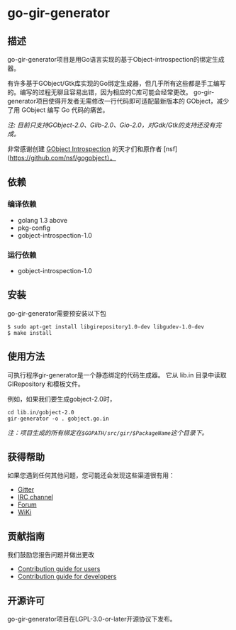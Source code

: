 # go-gir-generator

## 描述

go-gir-generator项目是用Go语言实现的基于Object-introspection的绑定生成器。

有许多基于GObject/Gtk库实现的Go绑定生成器，但几乎所有这些都是手工编写的。编写的过程无聊且容易出错，因为相应的C库可能会经常更改。 go-gir-generator项目使得开发者无需修改一行代码即可适配最新版本的 GObject，减少了用 GObject 编写 Go 代码的痛苦。

*注: 目前只支持GObject-2.0、Glib-2.0、Gio-2.0，对Gdk/Gtk的支持还没有完成。*

非常感谢创建 [GObject Introspection](https://wiki.gnome.org/action/show/Projects/GObjectIntrospection) 的天才们和原作者 [nsf](https://github.com/nsf/gogobject）。

## 依赖

### 编译依赖

- golang 1.3 above
- pkg-config
- gobject-introspection-1.0

### 运行依赖

- gobject-introspection-1.0

## 安装

go-gir-generator需要预安装以下包

```
$ sudo apt-get install libgirepository1.0-dev libgudev-1.0-dev
$ make install
```

## 使用方法

可执行程序gir-generator是一个静态绑定的代码生成器。
它从 lib.in 目录中读取 GIRepository 和模板文件。

例如，如果我们要生成gobject-2.0时，

```
cd lib.in/gobject-2.0
gir-generator -o . gobject.go.in
```

*注：项目生成的所有绑定在`$GOPATH/src/gir/$PackageName`这个目录下。*

## 获得帮助

如果您遇到任何其他问题，您可能还会发现这些渠道很有用：

* [Gitter](https://gitter.im/orgs/linuxdeepin/rooms)
* [IRC channel](https://webchat.freenode.net/?channels=deepin)
* [Forum](https://bbs.deepin.org)
* [WiKi](http://wiki.deepin.org/)

## 贡献指南

我们鼓励您报告问题并做出更改

* [Contribution guide for users](http://wiki.deepin.org/index.php?title=Contribution_Guidelines_for_Users)
* [Contribution guide for developers](http://wiki.deepin.org/index.php?title=Contribution_Guidelines_for_Developers)

## 开源许可
go-gir-generator项目在LGPL-3.0-or-later开源协议下发布。

